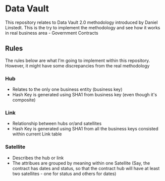 # Data Vault

This repository relates to Data Vault 2.0 methodology introduced by Daniel Linstedt. This is the try to implement the methodology and see how it works in real business area - Government Contracts

## Rules
The rules below are what I'm going to implement within this repository. However, it might have some discrepancies from the real methodology

### Hub
 - Relates to the only one business entity (business key)
 - Hash Key is generated using SHA1 from business key (even though it's composite)
 
### Link
 - Relationship between hubs or/and satellites
 - Hash Key is generated using SHA1 from all the business keys consisted within current Link table
 
### Satellite
 - Describes the hub or link
 - The attribues are grouped by meaning within one Satellite (Say, the contract has dates and status, so that the contract hub will have at least two satellites - one for status and others for dates)
